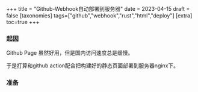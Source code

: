 +++
title = "Github-Webhook自动部署到服务器"
date = 2023-04-15
draft = false
[taxonomies]
tags=["github","webhook","rust","html","deploy"]
[extra]
toc=true
+++

### 起因
Github Page 虽然好用，但是国内访问速度总是缓慢。

于是打算和github action配合把构建好的静态页面部署到服务器nginx下。

### 准备


